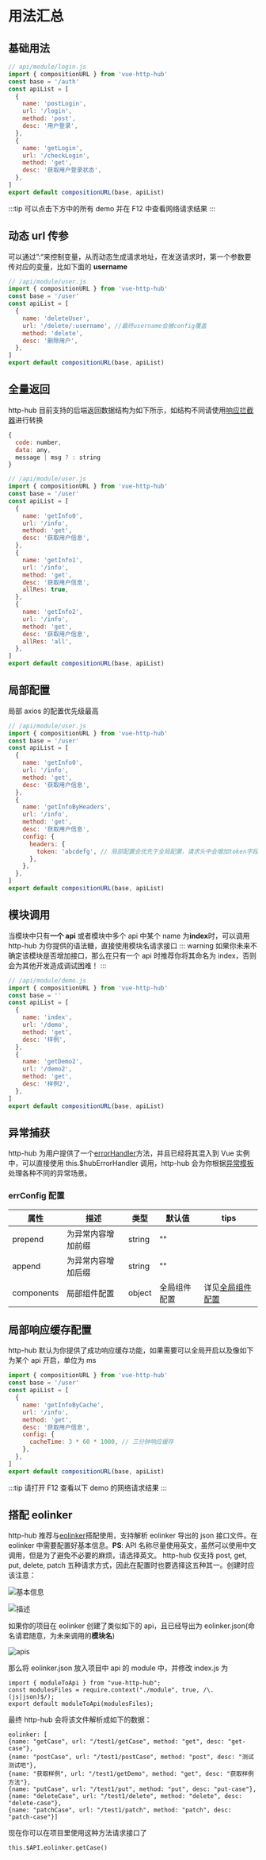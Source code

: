 # 用法汇总

## 基础用法

```javascript
// api/module/login.js
import { compositionURL } from 'vue-http-hub'
const base = '/auth'
const apiList = [
  {
    name: 'postLogin',
    url: '/login',
    method: 'post',
    desc: '用户登录',
  },
  {
    name: 'getLogin',
    url: '/checkLogin',
    method: 'get',
    desc: '获取用户登录状态',
  },
]
export default compositionURL(base, apiList)
```

:::tip
可以点击下方中的所有 demo 并在 F12 中查看网络请求结果
:::

<RecoDemo>
<template slot="code-template">
<<< @/docs/.vuepress/components/base/index.vue?template
</template>
<template slot="code-script">
<<< @/docs/.vuepress/components/base/index.vue?script
</template>
<api-base slot="demo"></api-base>
</RecoDemo>

## 动态 url 传参

可以通过”:“来控制变量，从而动态生成请求地址，在发送请求时，第一个参数要传对应的变量，比如下面的 <b>username</b>

```javascript
// /api/module/user.js
import { compositionURL } from 'vue-http-hub'
const base = '/user'
const apiList = [
  {
    name: 'deleteUser',
    url: '/delete/:username', //最终username会被config覆盖
    method: 'delete',
    desc: '删除用户',
  },
]
export default compositionURL(base, apiList)
```

<RecoDemo>
<template slot="code-template">
<<< @/docs/.vuepress/components/dyamicUrl/index.vue?template
</template>
<template slot="code-script">
<<< @/docs/.vuepress/components/dyamicUrl/index.vue?script
</template>
<api-dyamic-url slot="demo"></api-dyamic-url>
</RecoDemo>

## 全量返回

http-hub 目前支持的后端返回数据结构为如下所示，如结构不同请使用[响应拦截器](/guide/global-config/#interceptors)进行转换

```javascript
{
  code: number,
  data: any,
  message | msg ? : string
}
```

```javascript
// /api/module/user.js
import { compositionURL } from 'vue-http-hub'
const base = '/user'
const apiList = [
  {
    name: 'getInfo0',
    url: '/info',
    method: 'get',
    desc: '获取用户信息',
  },
  {
    name: 'getInfo1',
    url: '/info',
    method: 'get',
    desc: '获取用户信息',
    allRes: true,
  },
  {
    name: 'getInfo2',
    url: '/info',
    method: 'get',
    desc: '获取用户信息',
    allRes: 'all',
  },
]
export default compositionURL(base, apiList)
```

<RecoDemo>
<template slot="code-template">
<<< @/docs/.vuepress/components/allRes/index.vue?template
</template>
<template slot="code-script">
<<< @/docs/.vuepress/components/allRes/index.vue?script
</template>
<api-all slot="demo"></api-all>
</RecoDemo>

## 局部配置

局部 axios 的配置优先级最高

```javascript
// /api/module/user.js
import { compositionURL } from 'vue-http-hub'
const base = '/user'
const apiList = [
  {
    name: 'getInfo0',
    url: '/info',
    method: 'get',
    desc: '获取用户信息',
  },
  {
    name: 'getInfoByHeaders',
    url: '/info',
    method: 'get',
    desc: '获取用户信息',
    config: {
      headers: {
        token: 'abcdefg', // 局部配置会优先于全局配置，请求头中会增加token字段
      },
    },
  },
]
export default compositionURL(base, apiList)
```

<RecoDemo>
<template slot="code-template">
<<< @/docs/.vuepress/components/part/index.vue?template
</template>
<template slot="code-script">
<<< @/docs/.vuepress/components/part/index.vue?script
</template>
<api-part slot="demo"></api-part>
</RecoDemo>

## 模块调用

当模块中只有<b>一个 api</b> 或者模块中多个 api 中某个 name 为<b>index</b>时，可以调用 http-hub 为你提供的语法糖，直接使用模块名请求接口
::: warning
如果你未来不确定该模块是否增加接口，那么在只有一个 api 时推荐你将其命名为 index，否则会为其他开发造成调试困难！
:::

```javascript
// /api/module/demo.js
import { compositionURL } from 'vue-http-hub'
const base = ''
const apiList = [
  {
    name: 'index',
    url: '/demo',
    method: 'get',
    desc: '样例',
  },
  {
    name: 'getDemo2',
    url: '/demo2',
    method: 'get',
    desc: '样例2',
  },
]
export default compositionURL(base, apiList)
```

<RecoDemo>
<template slot="code-template">
<<< @/docs/.vuepress/components/module/index.vue?template
</template>
<template slot="code-script">
<<< @/docs/.vuepress/components/module/index.vue?script
</template>
<api-module slot="demo"></api-module>
</RecoDemo>

## 异常捕获

http-hub 为用户提供了一个[errorHandler](/inner/api.html#errorhandler)方法，并且已经将其混入到 Vue 实例中，可以直接使用 this.\$hubErrorHandler 调用，http-hub 会为你根据[异常模板](/inner/errorTemp.html)处理各种不同的异常场景。

<RecoDemo>
<template slot="code-template">
<<< @/docs/.vuepress/components/errorCatch/index.vue?template
</template>
<template slot="code-script">
<<< @/docs/.vuepress/components/errorCatch/index.vue?script
</template>
<api-error slot="demo"></api-error>
</RecoDemo>

### errConfig 配置

| 属性       | 描述               | 类型   | 默认值       | tips                                                 |
| ---------- | ------------------ | ------ | ------------ | ---------------------------------------------------- |
| prepend    | 为异常内容增加前缀 | string | ""           |                                                      |
| append     | 为异常内容增加后缀 | string | ""           |                                                      |
| components | 局部组件配置       | object | 全局组件配置 | 详见[全局组件配置](/guide/global-config/#components) |

## 局部响应缓存配置

http-hub 默认为你提供了成功响应缓存功能，如果需要可以全局开启以及像如下为某个 api 开启，单位为 ms

```javascript
import { compositionURL } from 'vue-http-hub'
const base = '/user'
const apiList = [
  {
    name: 'getInfoByCache',
    url: '/info',
    method: 'get',
    desc: '获取用户信息',
    config: {
      cacheTime: 3 * 60 * 1000, // 三分钟响应缓存
    },
  },
]
export default compositionURL(base, apiList)
```

:::tip
请打开 F12 查看以下 demo 的网络请求结果
:::

<RecoDemo>
<template slot="code-template">
<<< @/docs/.vuepress/components/cacheTime/index.vue?template
</template>
<template slot="code-script">
<<< @/docs/.vuepress/components/cacheTime/index.vue?script
</template>
<api-cache slot="demo"></api-cache>
</RecoDemo>

## 搭配 eolinker

http-hub 推荐与[eolinker](https://api.github.com/)搭配使用，支持解析 eolinker 导出的 json 接口文件。在 eolinker 中需要配置好基本信息。**PS**: API 名称尽量使用英文，虽然可以使用中文调用，但是为了避免不必要的麻烦，请选择英文。
http-hub 仅支持 post, get, put, delete, patch 五种请求方式，因此在配置时也要选择这五种其一。创建时应该注意：

![基本信息](~@img/img/eolinker/base.png)

![描述](~@img/img/eolinker/desc.png)

如果你的项目在 eolinker 创建了类似如下的 api，且已经导出为 eolinker.json(命名请君随意，为未来调用的**模块名**)

![apis](~@img/img//eolinker/apis.png)

那么将 eolinker.json 放入项目中 api 的 module 中，并修改 index.js 为

```JS
import { moduleToApi } from "vue-http-hub";
const modulesFiles = require.context("./module", true, /\.(js|json)$/);
export default moduleToApi(modulesFiles);
```

最终 http-hub 会将该文件解析成如下的数据：

```JS
eolinker: [
{name: "getCase", url: "/test1/getCase", method: "get", desc: "get-case"},
{name: "postCase", url: "/test1/postCase", method: "post", desc: "测试测试吧"},
{name: "获取样例", url: "/test1/getDemo", method: "get", desc: "获取样例方法"},
{name: "putCase", url: "/test1/put", method: "put", desc: "put-case"},
{name: "deleteCase", url: "/test1/delete", method: "delete", desc: "delete-case"},
{name: "patchCase", url: "/test1/patch", method: "patch", desc: "patch-case"}]

```

现在你可以在项目里使用这种方法请求接口了

```JS
this.$API.eolinker.getCase()
```
